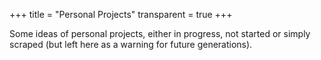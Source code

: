 +++
title = "Personal Projects"
transparent = true
+++

Some ideas of personal projects, either in progress, not started or simply
scraped (but left here as a warning for future generations).

